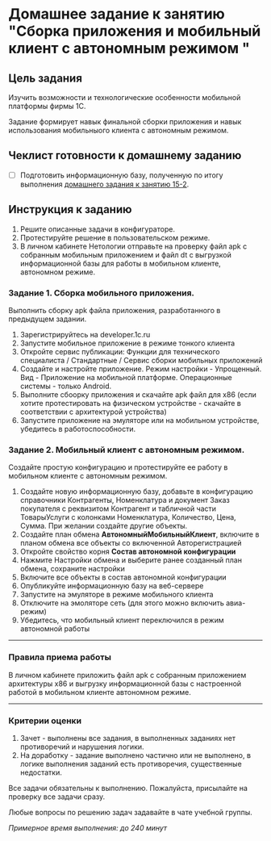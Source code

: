 # Домашнее задание к занятию "Сборка приложения и мобильный клиент с автономным режимом "

## Цель задания

Изучить возможности и технологические особенности мобильной платформы фирмы 1С.

Задание формирует навык финальной сборки приложения и навык использования мобильныого клиента с автономным режимом.

## Чеклист готовности к домашнему заданию

- [ ] Подготовить информационную базу, полученную по итогу выполнения [домашнего задания к занятию 15-2](homework-15-2.md).

## Инструкция к заданию

1. Решите описанные задачи в конфигураторе.
2. Протестируйте решение в пользовательском режиме.
3. В личном кабинете Нетологии отправьте на проверку файл apk с собранным мобильным приложением и файл dt с выгрузкой информационной базы для работы в мобильном клиенте, автономном режиме.

### Задание 1. Сборка мобильного приложения.

Выполнить сборку apk файла приложения, разработанного в предыдущем задании.

1. Зарегистрируйтесь на developer.1c.ru
2. Запустите мобильное приложение в режиме тонкого клиента
3. Откройте сервис публикации: Функции для технического специалиста / Стандартные / Сервис сборки мобильных приложений
4. Создайте и настройте приложение. Режим настройки - Упрощенный. Вид - Приложение на мобильной платформе. Операционные системы - только Android.
5. Выполните сбоорку приложения и скачайте apk файл для x86 (если хотите протестировать на физическом устройстве - скачайте в соответствии с архитектурой устройства)
6. Запустите приложение на эмуляторе или на мобильном устройстве, убедитесь в работоспособности.

### Задание 2. Мобильный клиент с автономным режимом.

Создайте простую конфигурацию и протестируйте ее работу в мобильном клиенте с автономным режимом.

1. Создайте новую информационную базу, добавьте в конфигурацию справочники Контрагенты, Номенклатура и документ Заказ покупателя с реквизитом Контрагент и табличной части ТоварыУслуги с колонками Номенклатура, Количество, Цена, Сумма. При желании создайте другие объекты.
2. Создайте план обмена **АвтономныйМобильныйКлиент**, включите в планом обмена все объекты со включенной Авторегистрацией
3. Откройте свойство корня **Состав автономной конфигурации**
4. Нажмите Настройки обмена и выберите ранее созданный план обмена, сохраните настройки
5. Включите все объекты в состав автономной конфигурации
6. Опубликуйте информационную базу на веб-сервере
7. Запустите на эмуляторе в режиме мобильного клиента
8. Отключите на эмоляторе сеть (для этого можно включить авиа-режим)
9. Убедитесь, что мобильный клиент переключился в режим автономной работы

------

### Правила приема работы

В личном кабинете приложить файл apk с собранным приложением архитектуры x86 и выгрузку информационной базы с настроенной работой в мобильном клиенте автономном режиме.

------
### Критерии оценки

1. Зачет - выполнены все задания, в выполненных заданиях нет противоречий и нарушения логики. 
2. На доработку - задание выполнено частично или не выполнено, в логике выполнения заданий есть противоречия, существенные недостатки.

Все задачи обязательны к выполнению. Пожалуйста, присылайте на проверку все задачи сразу.

Любые вопросы по решению задач задавайте в чате учебной группы.

*Примерное время выполнения: до 240 минут*

